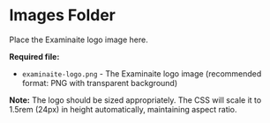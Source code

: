# Images Folder

Place the Examinaite logo image here.

**Required file:**
- `examinaite-logo.png` - The Examinaite logo image (recommended format: PNG with transparent background)

**Note:** The logo should be sized appropriately. The CSS will scale it to 1.5rem (24px) in height automatically, maintaining aspect ratio.


